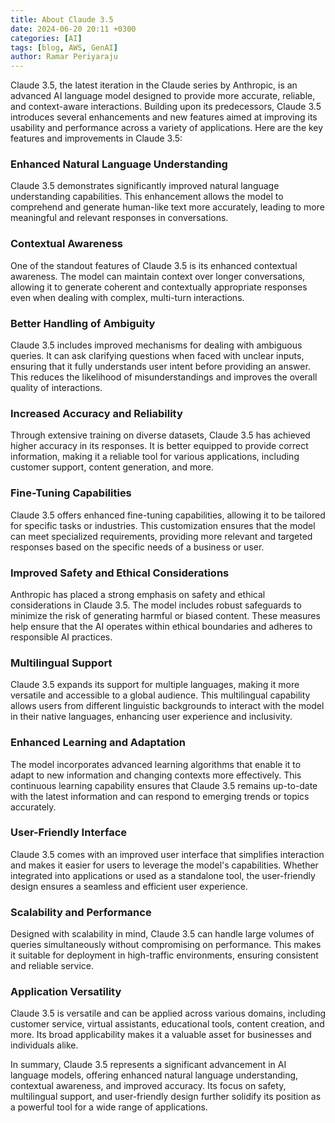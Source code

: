 ```yaml
---
title: About Claude 3.5
date: 2024-06-20 20:11 +0300
categories: [AI]
tags: [blog, AWS, GenAI]
author: Ramar Periyaraju
---
```


Claude 3.5, the latest iteration in the Claude series by Anthropic, is an advanced AI language model designed to provide more accurate, reliable, and context-aware interactions. Building upon its predecessors, Claude 3.5 introduces several enhancements and new features aimed at improving its usability and performance across a variety of applications. Here are the key features and improvements in Claude 3.5:

### Enhanced Natural Language Understanding

Claude 3.5 demonstrates significantly improved natural language understanding capabilities. This enhancement allows the model to comprehend and generate human-like text more accurately, leading to more meaningful and relevant responses in conversations.

### Contextual Awareness

One of the standout features of Claude 3.5 is its enhanced contextual awareness. The model can maintain context over longer conversations, allowing it to generate coherent and contextually appropriate responses even when dealing with complex, multi-turn interactions.

### Better Handling of Ambiguity

Claude 3.5 includes improved mechanisms for dealing with ambiguous queries. It can ask clarifying questions when faced with unclear inputs, ensuring that it fully understands user intent before providing an answer. This reduces the likelihood of misunderstandings and improves the overall quality of interactions.

### Increased Accuracy and Reliability

Through extensive training on diverse datasets, Claude 3.5 has achieved higher accuracy in its responses. It is better equipped to provide correct information, making it a reliable tool for various applications, including customer support, content generation, and more.

### Fine-Tuning Capabilities

Claude 3.5 offers enhanced fine-tuning capabilities, allowing it to be tailored for specific tasks or industries. This customization ensures that the model can meet specialized requirements, providing more relevant and targeted responses based on the specific needs of a business or user.

### Improved Safety and Ethical Considerations

Anthropic has placed a strong emphasis on safety and ethical considerations in Claude 3.5. The model includes robust safeguards to minimize the risk of generating harmful or biased content. These measures help ensure that the AI operates within ethical boundaries and adheres to responsible AI practices.

### Multilingual Support

Claude 3.5 expands its support for multiple languages, making it more versatile and accessible to a global audience. This multilingual capability allows users from different linguistic backgrounds to interact with the model in their native languages, enhancing user experience and inclusivity.

### Enhanced Learning and Adaptation

The model incorporates advanced learning algorithms that enable it to adapt to new information and changing contexts more effectively. This continuous learning capability ensures that Claude 3.5 remains up-to-date with the latest information and can respond to emerging trends or topics accurately.

### User-Friendly Interface

Claude 3.5 comes with an improved user interface that simplifies interaction and makes it easier for users to leverage the model's capabilities. Whether integrated into applications or used as a standalone tool, the user-friendly design ensures a seamless and efficient user experience.

### Scalability and Performance

Designed with scalability in mind, Claude 3.5 can handle large volumes of queries simultaneously without compromising on performance. This makes it suitable for deployment in high-traffic environments, ensuring consistent and reliable service.

### Application Versatility

Claude 3.5 is versatile and can be applied across various domains, including customer service, virtual assistants, educational tools, content creation, and more. Its broad applicability makes it a valuable asset for businesses and individuals alike.

In summary, Claude 3.5 represents a significant advancement in AI language models, offering enhanced natural language understanding, contextual awareness, and improved accuracy. Its focus on safety, multilingual support, and user-friendly design further solidify its position as a powerful tool for a wide range of applications.
